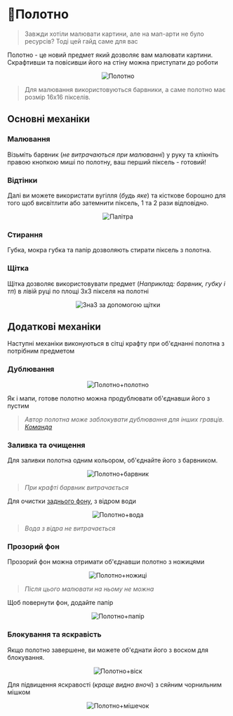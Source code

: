 # 🎨Полотно

>Завжди хотіли малювати картини, але на мап-арти не було ресурсів? Тоді цей гайд саме для вас

Полотно - це новий предмет який дозволяє вам малювати картини. Скрафтивши та повісивши його на стіну можна приступати до роботи
<center><img src="#" alt="Полотно"></img></center>

>Для малювання використовуються барвники, а саме полотно має розмір 16x16 пікселів.

## Основні механіки

### Малювання

Візьміть барвник (*не витрачаються при малюванні*) у руку та клікніть правою кнопкою миші по полотну, ваш перший піксель - готовий!  

### Відтінки

Далі ви можете використати вугілля (*будь яке*) та кісткове борошно для того щоб висвітлити або затемнити піксель, 1 та 2 рази відповідно.

<center><img src="#" alt="Палітра"></img></center>

### Стирання

Губка, мокра губка та папір дозволяють стирати піксель з полотна.

### Щітка

Щітка дозволяє використовувати предмет (*Наприклад: барвник, губку і тп*) в лівій руці по площі 3x3 пікселя на полотні
<center><img src="#" alt="3на3 за допомогою щітки"></img></center>

## Додаткові механіки

Наступні механіки виконуються в сітці крафту при об'єднанні полотна з потрібним предметом

### Дублювання

<center><img src="/images/mechanics/canvas/canvas-duplication.png" alt="Полотно+полотно"></img></center>

Як і мапи, готове полотно можна продублювати об'єднавши його з пустим
>*Автор полотна може заблокувати дублювання для інших гравців. [Команда](/get-started/commands.md)*

### Заливка та очищення

Для заливки полотна одним кольором, об'єднайте його з барвником.
<center><img src="/images/mechanics/canvas/canvas-fill.png" alt="Полотно+барвник"></img></center>

> *При крафті барвник витрачається*

Для очистки <ins>заднього фону</ins>, з відром води
<center><img src="/images/mechanics/canvas/canvas-with-water.png" alt="Полотно+вода"></img></center>

> *Вода з відра не витрачається*

### Прозорий фон

Прозорий фон можна отримати об'єднавши полотно з ножицями
<center><img src="/images/mechanics/canvas/canvas-shears.png" alt="Полотно+ножиці"></img></center>

>*Після цього малювати на ньому не можна*

Щоб повернути фон, додайте папір

<center><img src="/images/mechanics/canvas/canvas-with-paper.png" alt="Полотно+папір"></img></center>

### Блокування та яскравість

Якщо полотно завершене, ви можете об'єднати його з воском для блокування.

<center><img src="/images/mechanics/canvas/canvas-closed.png" alt="Полотно+віск"></img></center>

Для підвищення яскравості (*краще видно вночі*) з сяйним чорнильним мішком

<center><img src="/images/mechanics/canvas/canvas-brigtness.png" alt="Полотно+мішечок"></img></center>
